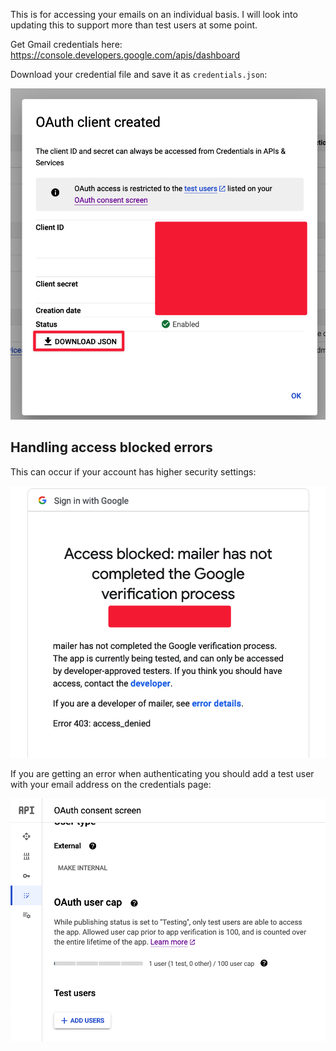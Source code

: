 This is for accessing your emails on an individual basis. I will look into updating this to support more than test users at some point.

Get Gmail credentials here: https://console.developers.google.com/apis/dashboard

Download your credential file and save it as `credentials.json`:

![Download Credentials](images/oauth-client-created.png)

## Handling access blocked errors

This can occur if your account has higher security settings:

![Access Blocked](images/access-blocked.png)

If you are getting an error when authenticating you should add a test user with your email address on the credentials page:

![Add test user](images/test-user.png)